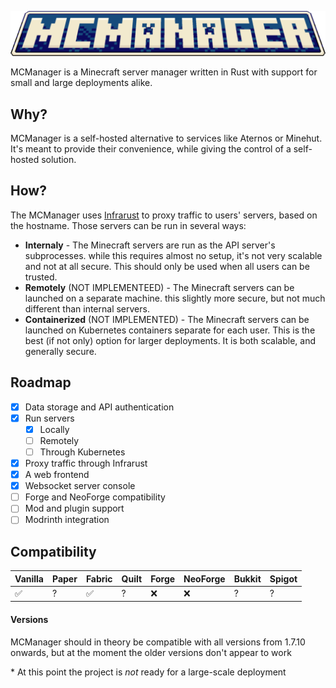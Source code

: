 <p align="center">
    <img alt="MCManager" src="https://raw.githubusercontent.com/MHanak1/mcmanager/refs/heads/master/src/resources/icons/logo.png"/>
</p>
MCManager is a Minecraft server manager written in Rust with support for small and large deployments alike.

## Why? 

MCManager is a self-hosted alternative to services like Aternos or Minehut. It's meant to provide their convenience, while giving the control of a self-hosted solution. 

## How?

The MCManager uses [Infrarust](https://infrarust.dev/) to proxy traffic to users' servers, based on the hostname. Those servers can be run in several ways:
* **Internaly** - The Minecraft servers are run as the API server's subprocesses. while this requires almost no setup, it's not very scalable and not at all secure. This should only be used when all users can be trusted.
* **Remotely** (NOT IMPLEMENTEED) - The Minecraft servers can be launched on a separate machine. this slightly more secure, but not much different than internal servers.
* **Containerized** (NOT IMPLEMENTED) - The Minecraft servers can be launched on Kubernetes containers separate for each user. This is the best (if not only) option for larger deployments. It is both scalable, and generally secure.

## Roadmap

- [x] Data storage and API authentication
- [x] Run servers
    - [x] Locally
    - [ ] Remotely
    - [ ] Through Kubernetes
- [x] Proxy traffic through Infrarust
- [x] A web frontend
- [x] Websocket server console
- [ ] Forge and NeoForge compatibility
- [ ] Mod and plugin support
- [ ] Modrinth integration

## Compatibility

| Vanilla | Paper | Fabric | Quilt | Forge | NeoForge | Bukkit | Spigot |
|---------|-------|--------|-------|-------|----------|--------|--------|
| ✅       | ?     | ✅      | ?     | ❌     | ❌        | ?      | ?      |

#### Versions

MCManager should in theory be compatible with all versions from 1.7.10 onwards, but at the moment the older versions don't appear to work

\* At this point the project is *not* ready for a large-scale deployment
